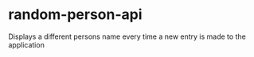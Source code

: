 # random-person-api
Displays a different persons name every time a new entry is made to the application
